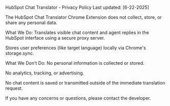 HubSpot Chat Translator - Privacy Policy
Last updated: [6-22-2025]

The HubSpot Chat Translator Chrome Extension does not collect, store, or share any personal data.

What We Do:
Translates visible chat content and agent replies in the HubSpot interface using a secure proxy server.

Stores user preferences (like target language) locally via Chrome's storage.sync.

What We Don't Do:
No personal information is collected or stored.

No analytics, tracking, or advertising.

No chat content is saved or transmitted outside of the immediate translation request.

If you have any concerns or questions, please contact the developer.
